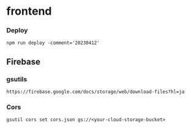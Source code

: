# frontend


### Deploy
```
npm run deploy -comment='20230412'
```

## Firebase

### gsutils
```
https://firebase.google.com/docs/storage/web/download-files?hl=ja
```

### Cors

```
gsutil cors set cors.json gs://<your-cloud-storage-bucket>
```